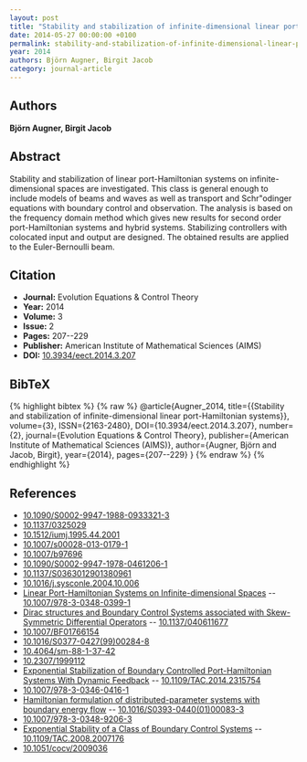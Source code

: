 ```yaml
---
layout: post
title: "Stability and stabilization of infinite-dimensional linear port-Hamiltonian systems"
date: 2014-05-27 00:00:00 +0100
permalink: stability-and-stabilization-of-infinite-dimensional-linear-port-hamiltonian-systems
year: 2014
authors: Björn Augner, Birgit Jacob
category: journal-article
---
```

 
## Authors
**Björn Augner, Birgit Jacob**
 
## Abstract
Stability and stabilization of linear port-Hamiltonian systems on infinite-dimensional spaces are investigated. This class is general enough to include models of beams and waves as well as transport and Schr\"odinger equations with boundary control and observation. The analysis is based on the frequency domain method which gives new results for second order port-Hamiltonian systems and hybrid systems. Stabilizing controllers with colocated input and output are designed. The obtained results are applied to the Euler-Bernoulli beam.
 
## Citation
- **Journal:** Evolution Equations &amp; Control Theory
- **Year:** 2014
- **Volume:** 3
- **Issue:** 2
- **Pages:** 207--229
- **Publisher:** American Institute of Mathematical Sciences (AIMS)
- **DOI:** [10.3934/eect.2014.3.207](https://doi.org/10.3934/eect.2014.3.207)
 
## BibTeX
{% highlight bibtex %}
{% raw %}
@article{Augner_2014,
  title={{Stability and stabilization of infinite-dimensional linear port-Hamiltonian systems}},
  volume={3},
  ISSN={2163-2480},
  DOI={10.3934/eect.2014.3.207},
  number={2},
  journal={Evolution Equations &amp; Control Theory},
  publisher={American Institute of Mathematical Sciences (AIMS)},
  author={Augner, Björn and Jacob, Birgit},
  year={2014},
  pages={207--229}
}
{% endraw %}
{% endhighlight %}
 
## References
- [10.1090/S0002-9947-1988-0933321-3](https://doi.org/10.1090/S0002-9947-1988-0933321-3)
- [10.1137/0325029](https://doi.org/10.1137/0325029)
- [10.1512/iumj.1995.44.2001](https://doi.org/10.1512/iumj.1995.44.2001)
- [10.1007/s00028-013-0179-1](https://doi.org/10.1007/s00028-013-0179-1)
- [10.1007/b97696](https://doi.org/10.1007/b97696)
- [10.1090/S0002-9947-1978-0461206-1](https://doi.org/10.1090/S0002-9947-1978-0461206-1)
- [10.1137/S0363012901380961](https://doi.org/10.1137/S0363012901380961)
- [10.1016/j.sysconle.2004.10.006](https://doi.org/10.1016/j.sysconle.2004.10.006)
- [Linear Port-Hamiltonian Systems on Infinite-dimensional Spaces](linear-port-hamiltonian-systems-on-infinite-dimensional-spaces) -- [10.1007/978-3-0348-0399-1](https://doi.org/10.1007/978-3-0348-0399-1)
- [Dirac structures and Boundary Control Systems associated with Skew-Symmetric Differential Operators](dirac-structures-and-boundary-control-systems-associated-with-skew-symmetric-differential-operators) -- [10.1137/040611677](https://doi.org/10.1137/040611677)
- [10.1007/BF01766154](https://doi.org/10.1007/BF01766154)
- [10.1016/S0377-0427(99)00284-8](https://doi.org/10.1016/S0377-0427(99)00284-8)
- [10.4064/sm-88-1-37-42](https://doi.org/10.4064/sm-88-1-37-42)
- [10.2307/1999112](https://doi.org/10.2307/1999112)
- [Exponential Stabilization of Boundary Controlled Port-Hamiltonian Systems With Dynamic Feedback](exponential-stabilization-of-boundary-controlled-port-hamiltonian-systems-with-dynamic-feedback) -- [10.1109/TAC.2014.2315754](https://doi.org/10.1109/TAC.2014.2315754)
- [10.1007/978-3-0346-0416-1](https://doi.org/10.1007/978-3-0346-0416-1)
- [Hamiltonian formulation of distributed-parameter systems with boundary energy flow](hamiltonian-formulation-of-distributed-parameter-systems-with-boundary-energy-flow) -- [10.1016/S0393-0440(01)00083-3](https://doi.org/10.1016/S0393-0440(01)00083-3)
- [10.1007/978-3-0348-9206-3](https://doi.org/10.1007/978-3-0348-9206-3)
- [Exponential Stability of a Class of Boundary Control Systems](exponential-stability-of-a-class-of-boundary-control-systems) -- [10.1109/TAC.2008.2007176](https://doi.org/10.1109/TAC.2008.2007176)
- [10.1051/cocv/2009036](https://doi.org/10.1051/cocv/2009036)

